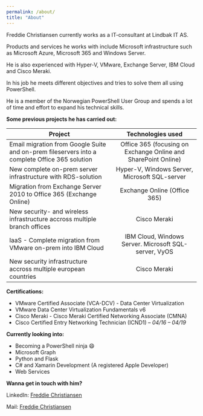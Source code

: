 ```yaml
---
permalink: /about/
title: "About"
---
```


Freddie Christiansen currently works as a IT-consultant at Lindbak IT AS.

Products and services he works with include Microsoft infrastructure such as Microsoft Azure, Microsoft 365 and Windows Server.

He is also experienced with Hyper-V, VMware, Exchange Server, IBM Cloud and Cisco Meraki.

In his job he meets different objectives and tries to solve them all using PowerShell.

He is a member of the Norwegian PowerShell User Group and spends a lot of time and effort to expand his technical skills.
  
  

**Some previous projects he has carried out:**


| Project        | Technologies used| 
| ------------- |:-------------:| 
| Email migration from Google Suite and on-prem fileservers into a complete Office 365 solution      | Office 365 (focusing on Exchange Online and SharePoint Online)  | 
| New complete on-prem server infrastructure with RDS-solution | Hyper-V, Windows Server, Microsoft SQL-server| 
| Migration from Exchange Server 2010 to Office 365 (Exchange Online)| Exchange Online (Office 365)|
|New security- and wireless infrastructure accross multiple branch offices | Cisco Meraki
|IaaS - Complete migration from VMware on-prem into IBM Cloud | IBM Cloud, Windows Server. Microsoft SQL-server, VyOS
|New security infrastructure accross multiple european countries | Cisco Meraki

 
**Certifications:**


* VMware Certified Associate (VCA-DCV) - Data Center Virtualization
* VMware Data Center Virtualization Fundamentals v6
* Cisco Meraki - Cisco Meraki Certified Networking Associate (CMNA)
* Cisco Certified Entry Networking Technician (ICND1) – *04/16 – 04/19*



**Currently looking into:**

* Becoming a PowerShell ninja :smile:
* Microsoft Graph
* Python and Flask
* C# and Xamarin Development (A registered Apple Developer)
* Web Services




**Wanna get in touch with him?**

LinkedIn: [Freddie Christiansen](<https://www.linkedin.com/in/freddie-christiansen-64305b106>)

Mail: [Freddie Christiansen](<mailto:freddie@cloudpilot.no>)



